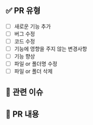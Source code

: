 ## ✅ PR 유형
- [ ] 새로운 기능 추가
- [ ] 버그 수정
- [ ] 코드 수정
- [ ] 기능에 영향을 주지 않는 변경사항
- [ ] 기능 향상
- [ ] 파일 or 폴더명 수정
- [ ] 파일 or 폴더 삭제

## 📰 관련 이슈
<!---- 아래에 주소에 이슈번호를 넣어주세요! ---->
<!---- ex)https://github.com/SWU-Running-Coach/Running_Coach_SERVER/issues/ ---->

## 📝 PR 내용
<!---- 해당 PR에 어떤 작업을 하였는지 설명해주세요. ---->

